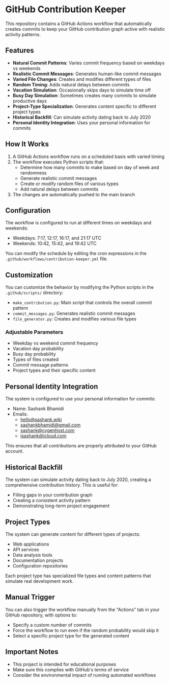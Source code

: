 # GitHub Contribution Keeper

This repository contains a GitHub Actions workflow that automatically creates commits to keep your GitHub contribution graph active with realistic activity patterns.

## Features

- **Natural Commit Patterns**: Varies commit frequency based on weekdays vs weekends
- **Realistic Commit Messages**: Generates human-like commit messages
- **Varied File Changes**: Creates and modifies different types of files
- **Random Timing**: Adds natural delays between commits
- **Vacation Simulation**: Occasionally skips days to simulate time off
- **Busy Day Simulation**: Sometimes creates many commits to simulate productive days
- **Project-Type Specialization**: Generates content specific to different project types
- **Historical Backfill**: Can simulate activity dating back to July 2020
- **Personal Identity Integration**: Uses your personal information for commits

## How It Works

1. A GitHub Actions workflow runs on a scheduled basis with varied timing
2. The workflow executes Python scripts that:
   - Determine how many commits to make based on day of week and randomness
   - Generate realistic commit messages
   - Create or modify random files of various types
   - Add natural delays between commits
3. The changes are automatically pushed to the main branch

## Configuration

The workflow is configured to run at different times on weekdays and weekends:
- Weekdays: 7:17, 12:17, 16:17, and 21:17 UTC
- Weekends: 10:42, 15:42, and 19:42 UTC

You can modify the schedule by editing the cron expressions in the `.github/workflows/contribution-keeper.yml` file.

## Customization

You can customize the behavior by modifying the Python scripts in the `.github/scripts/` directory:

- `make_contribution.py`: Main script that controls the overall commit pattern
- `commit_messages.py`: Generates realistic commit messages
- `file_generator.py`: Creates and modifies various file types

### Adjustable Parameters

- Weekday vs weekend commit frequency
- Vacation day probability
- Busy day probability
- Types of files created
- Commit message patterns
- Project types and their specific content

## Personal Identity Integration

The system is configured to use your personal information for commits:
- Name: Sashank Bhamidi
- Emails: 
  - hello@sashank.wiki
  - sashankbhamidi@gmail.com
  - sashank@cygenhost.com
  - isashank@icloud.com

This ensures that all contributions are properly attributed to your GitHub account.

## Historical Backfill

The system can simulate activity dating back to July 2020, creating a comprehensive contribution history. This is useful for:
- Filling gaps in your contribution graph
- Creating a consistent activity pattern
- Demonstrating long-term project engagement

## Project Types

The system can generate content for different types of projects:
- Web applications
- API services
- Data analysis tools
- Documentation projects
- Configuration repositories

Each project type has specialized file types and content patterns that simulate real development work.

## Manual Trigger

You can also trigger the workflow manually from the "Actions" tab in your GitHub repository, with options to:
- Specify a custom number of commits
- Force the workflow to run even if the random probability would skip it
- Select a specific project type for the generated content

## Important Notes

- This project is intended for educational purposes
- Make sure this complies with GitHub's terms of service
- Consider the environmental impact of running automated workflows
